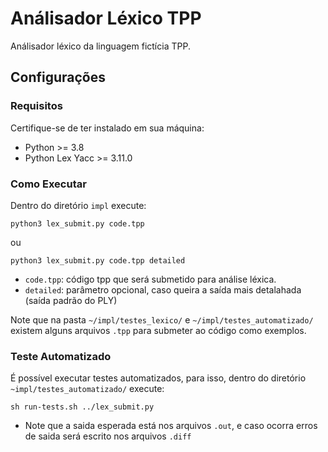 # Análisador Léxico TPP

Análisador léxico da linguagem fictícia TPP.

## Configurações

### Requisitos
Certifique-se de ter instalado em sua máquina:

* Python >= 3.8 
* Python Lex Yacc >= 3.11.0

### Como Executar

Dentro do diretório ```impl``` execute:

```
python3 lex_submit.py code.tpp
```

ou 

```
python3 lex_submit.py code.tpp detailed
```

* ```code.tpp```: código tpp que será submetido para análise léxica.
* ```detailed```: parâmetro opcional, caso queira a saída mais detalahada (saída padrão do PLY)

Note que na pasta ```~/impl/testes_lexico/``` e ```~/impl/testes_automatizado/``` existem alguns arquivos ```.tpp``` para submeter ao código como exemplos.

### Teste Automatizado
É possível executar testes automatizados, para isso, dentro do diretório ```~impl/testes_automatizado/``` execute:

```
sh run-tests.sh ../lex_submit.py
```

* Note que a saida esperada está nos arquivos ```.out```, e caso ocorra erros de saida será escrito nos arquivos ```.diff```

